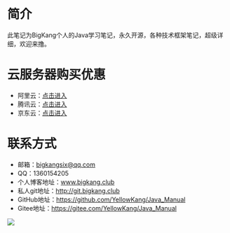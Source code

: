 # 简介

​				此笔记为BigKang个人的Java学习笔记，永久开源，各种技术框架笔记，超级详细，欢迎来撸。

# 云服务器购买优惠

- 阿里云：[点击进入](https://www.aliyun.com/minisite/goods?userCode=ke7px1bl)
- 腾讯云：[点击进入](https://cloud.tencent.com/act/cps/redirect?redirect=1052&cps_key=487cbd1d00a5ea08b91c1227861977be&from=console)
- 京东云：[点击进入](https://re.jdcloud.com/cps?returnUrl=aHR0cHM6Ly93d3cuamRjbG91ZC5jb20vY24vYWN0aXZpdHkveWVhci1lbmQ_bUlkPTE4JmNwc0tleT02NWNlYzczN2YyYTE0N2U1YTY0MTdjYTg0NGVjOWI0Ng==)

# 联系方式

- 邮箱：bigkangsix@qq.com
- QQ：1360154205
- 个人博客地址：www.bigkang.club
- 私人git地址：http://git.bigkang.club
- GitHub地址：https://github.com/YellowKang/Java_Manual
- Gitee地址：https://gitee.com/YellowKang/Java_Manual



![](https://img02.sogoucdn.com/app/a/100520146/D0D118C2FDAC8D63E66FCB0ECDB0B341)